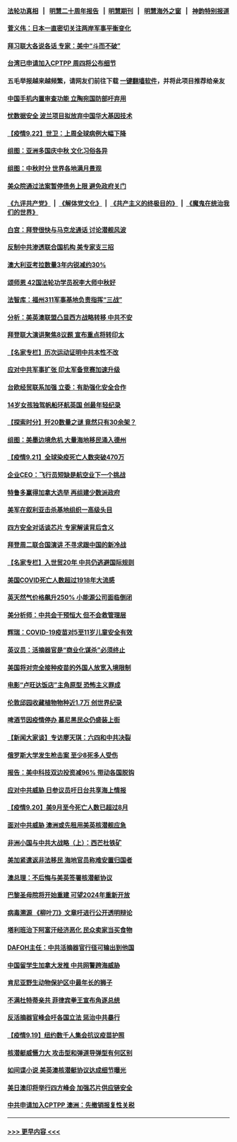 #### [法轮功真相](https://github.com/gfw-breaker/truth/blob/master/README.md?t=0) &nbsp;&nbsp;|&nbsp;&nbsp; [明慧二十周年报告](https://github.com/gfw-breaker/mh-reports/blob/master/README.md?t=0) &nbsp;&nbsp;|&nbsp;&nbsp;[明慧期刊](https://github.com/gfw-breaker/mh-qikan) &nbsp;&nbsp;|&nbsp;&nbsp; [明慧海外之窗](https://github.com/gfw-breaker/mh-news/blob/master/README.md?t=0) &nbsp;&nbsp;|&nbsp;&nbsp; [神韵特别报道](https://github.com/gfw-breaker/mh-news/blob/master/shenyun.md?t=0)
#### [菅义伟：日本一直密切关注两岸军事平衡变化](../pages/nsc418/n13253465.md?t=09230101) 
#### [拜习联大各说各话 专家：美中“斗而不破”](../pages/nsc418/n13253191.md?t=09230101) 
#### [台湾已申请加入CPTPP 周四将公布细节](../pages/nsc418/n13253199.md?t=09230101) 
#### 五毛举报越来越频繁，请网友们前往下载 [一键翻墙软件](https://github.com/gfw-breaker/ssr-accounts)，并将此项目推荐给亲友
#### [中国手机内置审查功能 立陶宛国防部吁弃用](../pages/nsc418/n13252986.md?t=09230101) 
#### [忧数据安全 波兰项目拟放弃中国华大基因技术](../pages/nsc418/n13253143.md?t=09230101) 
#### [【疫情9.22】世卫：上周全球病例大幅下降](../pages/nsc418/n13252714.md?t=09230101) 
#### [组图：亚洲多国庆中秋 文化习俗各异](../pages/nsc418/n13252234.md?t=09230101) 
#### [组图：中秋时分 世界各地满月景观](../pages/nsc418/n13252463.md?t=09230101) 
#### [美众院通过法案暂停债务上限 避免政府关门](../pages/nsc418/n13252338.md?t=09230101) 
#### [《九评共产党》](https://github.com/begood0513/9ping.md/blob/master/README.md) &nbsp;|&nbsp; [《解体党文化》](../../../../jtdwh.md/blob/master/README.md)  &nbsp;|&nbsp; [《共产主义的终极目的》](../../../../gczydzjmd.md/blob/master/README.md) &nbsp;|&nbsp; [《魔鬼在统治我们的世界》](../../../../mgztzwmdsj.md/blob/master/README.md) 
#### [白宫：拜登很快与马克龙通话 讨论潜舰风波](../pages/nsc418/n13251864.md?t=09230101) 
#### [反制中共渗透联合国机构 美专家支三招](../pages/nsc418/n13250690.md?t=09230101) 
#### [澳大利亚考拉数量3年内锐减约30%](../pages/nsc418/n13251121.md?t=09230101) 
#### [颂师恩 42国法轮功学员祝李大师中秋好](../pages/nsc418/n13247727.md?t=09230101) 
#### [法智库：福州311军事基地负责指挥“三战”](../pages/nsc418/n13250522.md?t=09230101) 
#### [分析：美英澳联盟凸显西方战略转移 中共不安](../pages/nsc418/n13250497.md?t=09230101) 
#### [拜登联大演讲聚焦8议题 宣布重点将转印太](../pages/nsc418/n13250456.md?t=09230101) 
#### [【名家专栏】历次运动证明中共本性不改](../pages/nsc418/n13250099.md?t=09230101) 
#### [应对中共军事扩张 印太军备竞赛加速升级](../pages/nsc418/n13250123.md?t=09230101) 
#### [台欧经贸联系加强 立委：有助强化安全合作](../pages/nsc418/n13249827.md?t=09230101) 
#### [14岁女孩独驾帆船环航英国 创最年轻纪录](../pages/nsc418/n13249213.md?t=09230101) 
#### [【探索时分】歼20数量之谜 竟然只有30余架？](../pages/nsc418/n13248548.md?t=09230101) 
#### [组图：美墨边境危机 大量海地移民涌入德州](../pages/nsc418/n13249673.md?t=09230101) 
#### [【疫情9.21】全球染疫死亡人数突破470万](../pages/nsc418/n13249730.md?t=09230101) 
#### [企业CEO：飞行员短缺是航空业下一个挑战](../pages/nsc418/n13249677.md?t=09230101) 
#### [特鲁多赢得加拿大选举 再组建少数派政府](../pages/nsc418/n13249587.md?t=09230101) 
#### [美军在叙利亚击杀基地组织一高级头目](../pages/nsc418/n13249344.md?t=09230101) 
#### [四方安全对话谈芯片 专家解读背后含义](../pages/nsc418/n13249222.md?t=09230101) 
#### [拜登周二联合国演讲 不寻求跟中国的新冷战](../pages/nsc418/n13249155.md?t=09230101) 
#### [【名家专栏】入世贸20年 中共仍逃避国际规则](../pages/nsc418/n13247643.md?t=09230101) 
#### [美国COVID死亡人数超过1918年大流感](../pages/nsc418/n13249150.md?t=09230101) 
#### [英天然气价格飙升250% 小能源公司面临倒闭](../pages/nsc418/n13248224.md?t=09230101) 
#### [美分析师：中共会干预恒大 但不会救管理层](../pages/nsc418/n13248382.md?t=09230101) 
#### [辉瑞：COVID-19疫苗对5至11岁儿童安全有效](../pages/nsc418/n13247739.md?t=09230101) 
#### [英议员：活摘器官是“商业化谋杀”必须终止](../pages/nsc418/n13247852.md?t=09230101) 
#### [美国将对完全接种疫苗的外国人放宽入境限制](../pages/nsc418/n13247889.md?t=09230101) 
#### [电影“卢旺达饭店”主角原型 恐怖主义罪成](../pages/nsc418/n13247798.md?t=09230101) 
#### [伦敦邱园收藏植物物种近1.7万 创世界纪录](../pages/nsc418/n13246222.md?t=09230101) 
#### [啤酒节因疫情停办 慕尼黑民众仍盛装上街](../pages/nsc418/n13245705.md?t=09230101) 
#### [【新闻大家谈】专访廖天琪：六四和中共决裂](../pages/nsc418/n13247529.md?t=09230101) 
#### [俄罗斯大学发生枪击案 至少8死多人受伤](../pages/nsc418/n13247481.md?t=09230101) 
#### [报告：美中科技双边投资减96% 带动各国脱钩](../pages/nsc418/n13247163.md?t=09230101) 
#### [应对中共威胁 日参议员吁日台共享海上情报](../pages/nsc418/n13246909.md?t=09230101) 
#### [【疫情9.20】美9月至今死亡人数已超过8月](../pages/nsc418/n13246993.md?t=09230101) 
#### [面对中共威胁 澳洲或先租用美英核潜舰应急](../pages/nsc418/n13246950.md?t=09230101) 
#### [非洲小国与中共大战略（上）：西芒杜铁矿](../pages/nsc418/n13244286.md?t=09230101) 
#### [美加紧遣返非法移民 海地官员称难安置归国者](../pages/nsc418/n13246166.md?t=09230101) 
#### [澳总理：不后悔与美英签署核潜艇协议](../pages/nsc418/n13245673.md?t=09230101) 
#### [巴黎圣母院将开始重建 可望2024年重新开放](../pages/nsc418/n13245737.md?t=09230101) 
#### [病毒溯源 《柳叶刀》文章吁进行公开透明辩论](../pages/nsc418/n13245691.md?t=09230101) 
#### [塔利班治下阿富汗经济恶化 民众卖家当买食物](../pages/nsc418/n13245732.md?t=09230101) 
#### [DAFOH主任：中共活摘器官行径可输出到他国](../pages/nsc418/n13245484.md?t=09230101) 
#### [中国留学生加拿大发推 中共网警跨海威胁](../pages/nsc418/n13244300.md?t=09230101) 
#### [肯尼亚野生动物保护区中最年长的狮子](../pages/nsc418/n13243656.md?t=09230101) 
#### [不满杜特蒂亲共 菲律宾拳王宣布角逐总统](../pages/nsc418/n13245262.md?t=09230101) 
#### [反活摘器官峰会吁各国立法 惩治中共暴行](../pages/nsc418/n13245052.md?t=09230101) 
#### [【疫情9.19】纽约数千人集会抗议疫苗护照](../pages/nsc418/n13244844.md?t=09230101) 
#### [核潜艇威慑力大 攻击型和弹道导弹型有何区别](../pages/nsc418/n13243925.md?t=09230101) 
#### [如间谍小说 美英澳核潜艇协议达成细节曝光](../pages/nsc418/n13244109.md?t=09230101) 
#### [美日澳印将举行四方峰会 加强芯片供应链安全](../pages/nsc418/n13244178.md?t=09230101) 
#### [中共申请加入CPTPP 澳洲：先撤销报复性关税](../pages/nsc418/n13244023.md?t=09230101) 

----
#### [ >>> 更早内容 <<< ](../indexes/nsc418-earlier.md)
